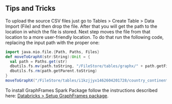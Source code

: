 ## Tips and Tricks

 To upload the source CSV files just go to Tables > Create Table > Data Import (File) and then drop the file. After that you will get the path to the location in which the file is stored. Next step moves the file from that location to a more user-friendly location. To do that run the following code, replacing the input path with the proper one:
```scala
import java.nio.file.{Path, Paths, Files}
def moveToGraphX(str:String):Unit = {
  val path = Paths.get(str)
  dbutils.fs.mv(path.toString, "/FileStore/tables/graphx/" + path.getFileName)
  dbutils.fs.rm(path.getParent.toString)
}
moveToGraphX("/FileStore/tables/i1kzjjyx1462604201728/country_continent.csv")
```

To install GraphFrames Spark Package follow the instructions described here: [Databricks > Setup GraphFrames package](http://cdn2.hubspot.net/hubfs/438089/notebooks/help/Setup_graphframes_package.html).
